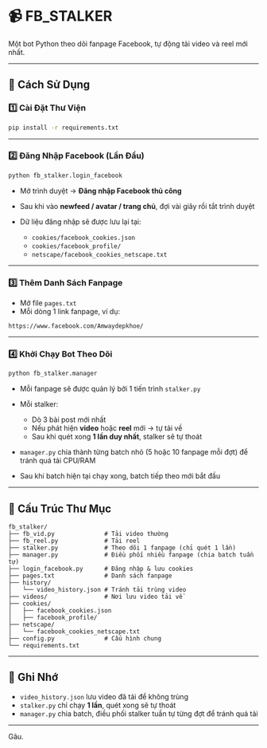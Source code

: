 # 📹 FB\_STALKER

Một bot Python theo dõi fanpage Facebook, tự động tải video và reel mới nhất.

---

## 🚀 Cách Sử Dụng

### 1️⃣ Cài Đặt Thư Viện

```bash
pip install -r requirements.txt
```

---

### 2️⃣ Đăng Nhập Facebook (Lần Đầu)

```bash
python fb_stalker.login_facebook
```

* Mở trình duyệt → **Đăng nhập Facebook thủ công**
* Sau khi vào **newfeed / avatar / trang chủ**, đợi vài giây rồi tắt trình duyệt
* Dữ liệu đăng nhập sẽ được lưu lại tại:

  * `cookies/facebook_cookies.json`
  * `cookies/facebook_profile/`
  * `netscape/facebook_cookies_netscape.txt`

---

### 3️⃣ Thêm Danh Sách Fanpage

* Mở file `pages.txt`
* Mỗi dòng 1 link fanpage, ví dụ:

```
https://www.facebook.com/Amwaydepkhoe/
```

---

### 4️⃣ Khởi Chạy Bot Theo Dõi

```bash
python fb_stalker.manager
```

* Mỗi fanpage sẽ được quản lý bởi 1 tiến trình `stalker.py`
* Mỗi stalker:

  * Dò 3 bài post mới nhất
  * Nếu phát hiện **video** hoặc **reel** mới → tự tải về
  * Sau khi quét xong **1 lần duy nhất**, stalker sẽ tự thoát
* `manager.py` chia thành từng batch nhỏ (5 hoặc 10 fanpage mỗi đợt) để tránh quá tải CPU/RAM
* Sau khi batch hiện tại chạy xong, batch tiếp theo mới bắt đầu

---

## 📂 Cấu Trúc Thư Mục

```
fb_stalker/
├── fb_vid.py              # Tải video thường
├── fb_reel.py             # Tải reel
├── stalker.py             # Theo dõi 1 fanpage (chỉ quét 1 lần)
├── manager.py             # Điều phối nhiều fanpage (chia batch tuần tự)
├── login_facebook.py      # Đăng nhập & lưu cookies
├── pages.txt              # Danh sách fanpage
├── history/
│   └── video_history.json # Tránh tải trùng video
├── videos/                # Nơi lưu video tải về
├── cookies/
│   ├── facebook_cookies.json
│   ├── facebook_profile/
├── netscape/
│   └── facebook_cookies_netscape.txt
├── config.py              # Cấu hình chung
└── requirements.txt
```

---

## 📌 Ghi Nhớ

* `video_history.json` lưu video đã tải để không trùng
* `stalker.py` chỉ chạy **1 lần**, quét xong sẽ tự thoát
* `manager.py` chia batch, điều phối stalker tuần tự từng đợt để tránh quá tải

---

Gâu.
